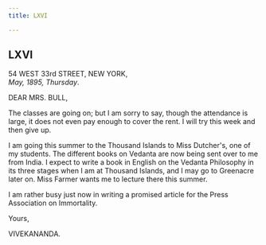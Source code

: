 ```yaml
---
title: LXVI

---
```





  

  


## LXVI

54 WEST 33rd STREET, NEW YORK,  
*May, 1895, Thursday*.

DEAR MRS. BULL,

The classes are going on; but I am sorry to say, though the attendance
is large, it does not even pay enough to cover the rent. I will try this
week and then give up.

I am going this summer to the Thousand Islands to Miss Dutcher's, one of
my students. The different books on Vedanta are now being sent over to
me from India. I expect to write a book in English on the Vedanta
Philosophy in its three stages when I am at Thousand Islands, and I may
go to Greenacre later on. Miss Farmer wants me to lecture there this
summer.

I am rather busy just now in writing a promised article for the Press
Association on Immortality. 

Yours,

VIVEKANANDA.


